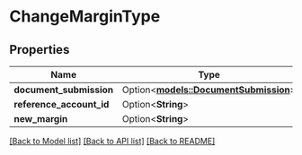 # ChangeMarginType

## Properties

Name | Type | Description | Notes
------------ | ------------- | ------------- | -------------
**document_submission** | Option<[**models::DocumentSubmission**](DocumentSubmission.md)> |  | [optional]
**reference_account_id** | Option<**String**> |  | [optional]
**new_margin** | Option<**String**> |  | [optional]

[[Back to Model list]](../README.md#documentation-for-models) [[Back to API list]](../README.md#documentation-for-api-endpoints) [[Back to README]](../README.md)


